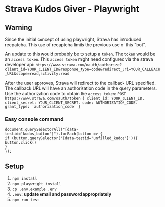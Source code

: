 # Strava Kudos Giver - Playwright

## Warning
Since the initial concept of using playwright, Strava has introduced recpatcha.
This use of recaptcha limits the previous use of this "bot".

An update to this would probably be to setup a `token`.
The `token` would be an `access token`.
This `access token` might need configured via the strava developer api:
    `https://www.strava.com/oauth/authorize?client_id=YOUR_CLIENT_ID&response_type=code&redirect_uri=YOUR_CALLBACK_URL&scope=read,activity:read`

After the user approves, Strava will redirect to the callback URL specified.
The callback URL will have an authorization code in the query parameters.
Use the authorization code to obtain the `access token`:
    ```
        POST https://www.strava.com/oauth/token
        {
            client_id: YOUR_CLIENT_ID,
            client_secret: YOUR_CLIENT_SECRET,
            code: AUTHORIZATION_CODE,
            grant_type: 'authorization_code'
        }
    ```

### Easy console command
```
document.querySelectorAll("[data-testid='kudos_button']").forEach(button => {
if (button.querySelector('[data-testid="unfilled_kudos"]')){
button.click()
}
});
```

## Setup

1. `npm install`
1. `npx playwright install`
1. `cp .env.example .env`
1. `.env`: **update email and password appropriately**
1. `npm run test`
